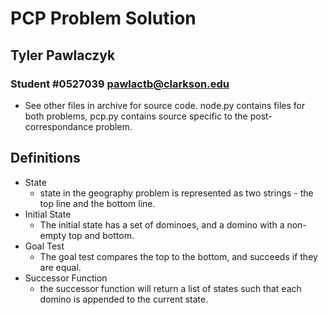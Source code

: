 # PCP Problem Solution

## Tyler Pawlaczyk

### Student #0527039 pawlactb@clarkson.edu

- See other files in archive for source code. node.py contains files for both problems, pcp.py contains source specific to the post-correspondance problem.

## Definitions

- State
  - state in the geography problem is represented as two strings - the top line and the bottom line.
- Initial State
  - The initial state has a set of dominoes, and a domino with a non-empty top and bottom.
- Goal Test
  - The goal test compares the top to the bottom, and succeeds if they are equal.
- Successor Function
  - the successor function will return a list of states such that each domino is appended to the current state.
